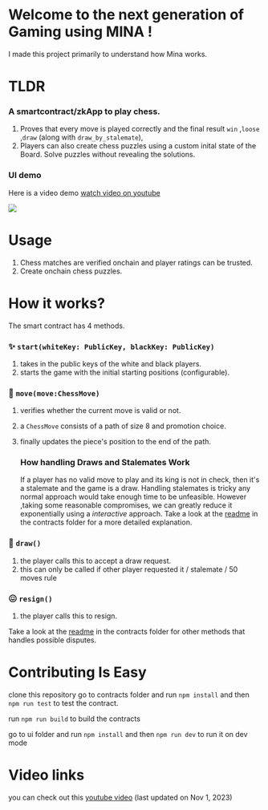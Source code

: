 # Welcome to the next generation of Gaming using MINA !
I made this project primarily to understand how Mina works.

# TLDR
### A smartcontract/zkApp to play chess.
1. Proves that every move is played correctly and the final result `win` ,`loose` ,`draw` (along with `draw_by_stalemate`),
2. Players can also create chess puzzles using a custom inital state of the Board. Solve puzzles without revealing the solutions.

### UI demo 
Here is a video demo [watch video on youtube](https://youtu.be/5b8q2ik4Uo8)

<img src="https://github.com/rudrakpatra/zkchess/assets/84844790/8a2abdff-a65e-4644-bde4-936eb23f831c" style="min-width:100%"/>

# Usage
1. Chess matches are verified onchain and player ratings can be trusted.
2. Create onchain chess puzzles.

# How it works?
The smart contract has 4 methods.
### ✨ `start(whiteKey: PublicKey, blackKey: PublicKey)`
1. takes in the public keys of the white and black players.
2. starts the game with the initial starting positions (configurable).

### 🚚 `move(move:ChessMove)`
1. verifies whether the current move is valid or not.
2. a `ChessMove` consists of a path of size 8 and promotion choice.
3. finally updates the piece's position to the end of the path.

   ### How handling Draws and Stalemates Work
     If a player has no valid move to play and its king is not in check, then it's a stalemate and the game is a draw.
      Handling stalemates is tricky any normal approach would take enough time to be unfeasible.
      However ,taking some reasonable compromises, we can greatly reduce it exponentially using a _interactive_ approach.
      Take a look at the [readme](https://github.com/rudrakpatra/zkchess/tree/gameloop/contracts#readme) in the contracts folder for a more detailed explanation.
  
### 🤝 `draw()`
1. the player calls this to accept a draw request.
2. this can only be called if other player requested it / stalemate / 50 moves rule

### 😖 `resign()`
1. the player calls this to resign.

 Take a look at the [readme](https://github.com/rudrakpatra/zkchess/tree/gameloop/contracts#readme) in the contracts folder for other methods that handles possible disputes.

# Contributing Is Easy
clone this repository
go to contracts folder and run 
`npm install` and then `npm run test` to test the contract.

run `npm run build` to build the contracts

go to ui folder and run
`npm install` and then `npm run dev` to run it on dev mode

# Video links
you can check out this [youtube video](https://youtu.be/4SH52WuMwkI) (last updated on Nov 1, 2023) 
